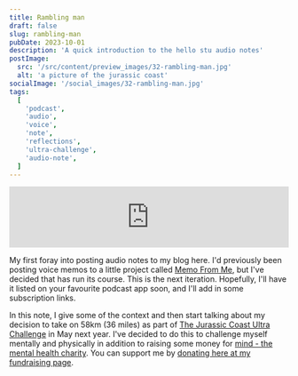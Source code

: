 ```yaml
---
title: Rambling man
draft: false
slug: rambling-man
pubDate: 2023-10-01
description: 'A quick introduction to the hello stu audio notes'
postImage:
  src: '/src/content/preview_images/32-rambling-man.jpg'
  alt: 'a picture of the jurassic coast'
socialImage: '/social_images/32-rambling-man.jpg'
tags:
  [
    'podcast',
    'audio',
    'voice',
    'note',
    'reflections',
    'ultra-challenge',
    'audio-note',
  ]
---
```


<iframe src="https://embed.acast.com/$/660872d53207c3001751e852/rambling-man?accentColor=F0F2F5&bgColor=e40404&secondaryColor=F0F2F5" frameBorder="0" width="100%" height="110px" class="audioplayer"></iframe>

My first foray into posting audio notes to my blog here. I'd previously been posting voice memos to a little project called [Memo From Me](https://memofrom.me), but I've decided that has run its course. This is the next iteration. Hopefully, I'll have it listed on your favourite podcast app soon, and I'll add in some subscription links.

In this note, I give some of the context and then start talking about my decision to take on 58km (36 miles) as part of [The Jurassic Coast Ultra Challenge](https://www.ultrachallenge.com/jurassic-coast-challenge/) in May next year. I've decided to do this to challenge myself mentally and physically in addition to raising some money for [mind - the mental health charity](https://www.mind.org.uk/). You can support me by [donating here at my fundraising page](https://www.justgiving.com/page/disco-jurassic-challenge).
